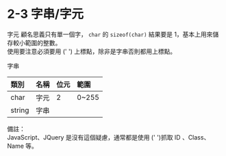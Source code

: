 # 2-3 字串/字元

字元 顧名思義只有單一個字， `char` 的 `sizeof(char)` 結果要是 1，基本上用來儲存較小範圍的整數。  
使用要注意必須要用 \(' '\) 上標點，除非是字串否則都用上標點。

字串

| 類別 | 名稱 | 位元 | 範圍 |
| :--- | :--- | :--- | :--- |
| char | 字元 | 2 | 0~255 |
| string | 字串 |  |  |

  
備註：  
JavaScript、JQuery 是沒有這個疑慮，通常都是使用 \(' '\)抓取 ID 、Class、Name 等。





